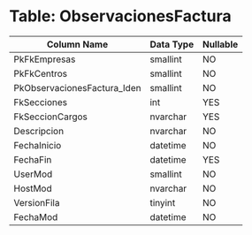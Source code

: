 # Table: ObservacionesFactura

| Column Name | Data Type | Nullable |
|-------------|-----------|----------|
| PkFkEmpresas | smallint | NO |
| PkFkCentros | smallint | NO |
| PkObservacionesFactura_Iden | smallint | NO |
| FkSecciones | int | YES |
| FkSeccionCargos | nvarchar | YES |
| Descripcion | nvarchar | NO |
| FechaInicio | datetime | NO |
| FechaFin | datetime | YES |
| UserMod | smallint | NO |
| HostMod | nvarchar | NO |
| VersionFila | tinyint | NO |
| FechaMod | datetime | NO |

